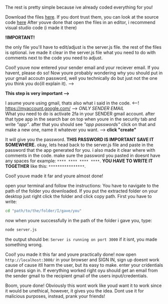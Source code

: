 The rest is pretty simple because ive already coded everything for you!

Download the files [here](https://github.com/lyfe691/Phishing-Website-Tutorial/releases/tag/script). If you dont trust them, you can look at the source code [here](https://github.com/lyfe691/Phishing-Website-Tutorial/commit/891db114bfee84505c089a6e4f5aa09e5d5b6310)
After youve done that open the files in an editor, i recommend visual studio code (i made it there)

**!IMPORTANT!**

the only file you'll have to edit/adjust is the server.js file. the rest of the files is optional.
ive made it clear in the server.js file what you need to do with comments next to the code you need to adjust.


Cool! youve now entered your sender email and your reciever email. If you havent, please do so! 
Now youre probably wondering why you should put in your gmail accoutn password, well you technically do but just not the one you think you do(ill explain it). -->

**This step is very important -->**

I asume youre using gmail, thats also what i said in the code.
<--! https://myaccount.google.com/ --> *ONLY SENDER EMAIL*  
What you need to do is activate 2fa in your SENDER gmail account.
after that type app in the search bar on top when youre in the security tab and write *"app"*.
after that you should see *"app passwords"* click on that and make a new one, name it whatever you want. --> **click "create"**

It will give you the password. **THIS PASSWORD IS IMPORTANT SAVE IT SOMEWHERE.** 
okay, lets head back to the server.js file and paste in the password that the app generated for you. i also made it clear where with comments in the code.
make sure the password you pasted in doesnt have any spaces for example: ```**** **** **** ****```. **YOU HAVE TO WRITE IT TOGETHER** like this: ```****************```.


Cool! youve made it far and youre almost done!

open your terminal and follow the instructions:
You have to navigate to the path of the folder you downloaded. If you put the extracted folder on your desktop just right click the folder and click copy path. 
First you have to write: 
```bash
cd "path/to/the/folder/I/gave/you"
```
now when youre successfully in the path of the folder i gave you, type:
```bash
node server.js
```
the output should be: ```Server is running on port 3000```
if it isnt, you made something wrong.


Cool! you made it this far and youre practically done!
now open ```http://localhost:3000/``` in your browser and SIGN IN, sign up doesnt work cause of cause itll harm the user, but its easy to make. 
enter your cridentials and press sign in. If everything worked right oyu should get an email from the sender gmail to the recipient gmail of the users input/credentials.

Boom, youre done!
Obviously this wont work like youd want it to work since it would be unethical, however, it gives you the idea.
Dont use it for malicious purposes, instead, prank your friends!


